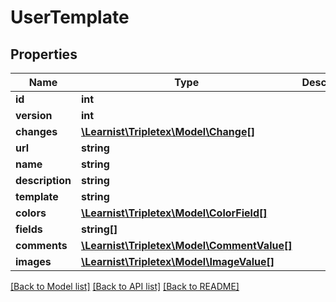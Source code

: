 # UserTemplate

## Properties
Name | Type | Description | Notes
------------ | ------------- | ------------- | -------------
**id** | **int** |  | [optional] 
**version** | **int** |  | [optional] 
**changes** | [**\Learnist\Tripletex\Model\Change[]**](Change.md) |  | [optional] 
**url** | **string** |  | [optional] 
**name** | **string** |  | [optional] 
**description** | **string** |  | [optional] 
**template** | **string** |  | [optional] 
**colors** | [**\Learnist\Tripletex\Model\ColorField[]**](ColorField.md) |  | [optional] 
**fields** | **string[]** |  | [optional] 
**comments** | [**\Learnist\Tripletex\Model\CommentValue[]**](CommentValue.md) |  | [optional] 
**images** | [**\Learnist\Tripletex\Model\ImageValue[]**](ImageValue.md) |  | [optional] 

[[Back to Model list]](../../README.md#documentation-for-models) [[Back to API list]](../../README.md#documentation-for-api-endpoints) [[Back to README]](../../README.md)

